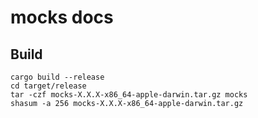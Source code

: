 # mocks docs

## Build

```shell
cargo build --release
cd target/release
tar -czf mocks-X.X.X-x86_64-apple-darwin.tar.gz mocks
shasum -a 256 mocks-X.X.X-x86_64-apple-darwin.tar.gz
```
